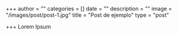 +++
author = ""
categories = []
date = ""
description = ""
image = "/images/post/post-1.jpg"
title = "Post de ejemplo"
type = "post"

+++
Lorem Ipsum